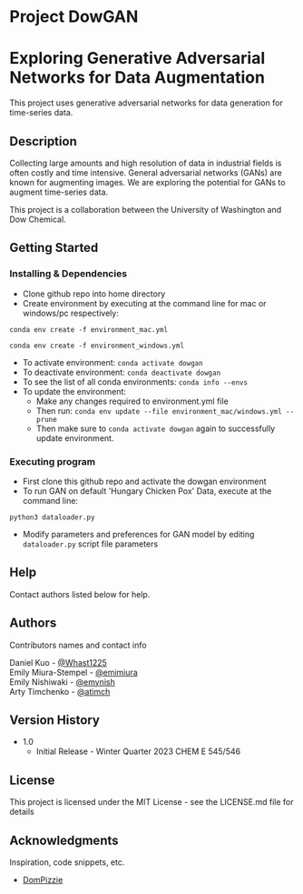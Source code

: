 # Project DowGAN

# Exploring Generative Adversarial Networks for Data Augmentation

This project uses generative adversarial networks for data generation for time-series data.

## Description

Collecting large amounts and high resolution of data in industrial fields is often costly and time intensive. General adversarial networks (GANs) are known for augmenting images. We are exploring the potential for GANs to augment time-series data. 

This project is a collaboration between the University of Washington and Dow Chemical.

## Getting Started

### Installing & Dependencies

* Clone github repo into home directory
* Create environment by executing at the command line for mac or windows/pc respectively:
```
conda env create -f environment_mac.yml
```
```
conda env create -f environment_windows.yml
```
* To activate environment: `conda activate dowgan`
* To deactivate environment: `conda deactivate dowgan`
* To see the list of all conda environments: `conda info --envs`
* To update the environment: 
    * Make any changes required to environment.yml file
    * Then run: `conda env update --file environment_mac/windows.yml --prune`
    * Then make sure to `conda activate dowgan` again to successfully update environment.

### Executing program

* First clone this github repo and activate the dowgan environment
* To run GAN on default 'Hungary Chicken Pox' Data, execute at the command line:
```
python3 dataloader.py
```
* Modify parameters and preferences for GAN model by editing `dataloader.py` script file parameters 


## Help

Contact authors listed below for help.

## Authors

Contributors names and contact info

Daniel Kuo - [@Whast1225](https://github.com/Whast1225)  
Emily Miura-Stempel - [@emimiura](https://github.com/emimiura)  
Emily Nishiwaki - [@emynish](https://github.com/emynish)  
Arty Timchenko - [@atimch](https://github.com/atimch)

## Version History

* 1.0
    * Initial Release - Winter Quarter 2023 CHEM E 545/546

## License

This project is licensed under the MIT License - see the LICENSE.md file for details

## Acknowledgments

Inspiration, code snippets, etc.
* [DomPizzie](https://gist.github.com/DomPizzie/7a5ff55ffa9081f2de27c315f5018afc)


